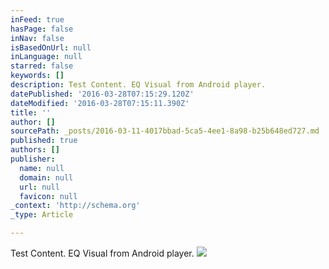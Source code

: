 ```yaml
---
inFeed: true
hasPage: false
inNav: false
isBasedOnUrl: null
inLanguage: null
starred: false
keywords: []
description: Test Content. EQ Visual from Android player.
datePublished: '2016-03-28T07:15:29.120Z'
dateModified: '2016-03-28T07:15:11.390Z'
title: ''
author: []
sourcePath: _posts/2016-03-11-4017bbad-5ca5-4ee1-8a98-b25b648ed727.md
published: true
authors: []
publisher:
  name: null
  domain: null
  url: null
  favicon: null
_context: 'http://schema.org'
_type: Article

---
```

Test Content. EQ Visual from Android player.
![](https://the-grid-user-content.s3-us-west-2.amazonaws.com/a4d8f99e-abd6-4a11-811f-295d1e02fe08.jpg)